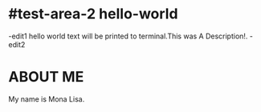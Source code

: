 # #test-area-2 hello-world
-edit1
hello world text will be printed to terminal.This was A Description!.
-edit2
# ABOUT ME
My name is Mona Lisa.
